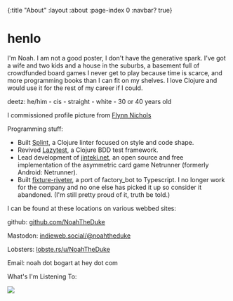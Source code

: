 {:title "About"
 :layout :about
 :page-index 0
 :navbar? true}

# henlo

I'm Noah. I am not a good poster, I don't have the generative spark. I've got a wife and two kids and a house in the suburbs, a basement full of crowdfunded board games I never get to play because time is scarce, and more programming books than I can fit on my shelves. I love Clojure and would use it for the rest of my career if I could.

deetz: he/him - cis - straight - white - 30 or 40 years old

I commissioned profile picture from [Flynn Nichols](https://www.patreon.com/icelevel)

Programming stuff:

* Built [Splint](https://cljdoc.org/d/io.github.noahtheduke/splint), a Clojure linter focused on style and code shape.
* Revived [Lazytest](https://cljdoc.org/d/io.github.noahtheduke/lazytest), a Clojure BDD test framework.
* Lead development of [jinteki.net](https://github.com/mtgred/netrunner), an open source and free implementation of the asymmetric card game Netrunner (formerly Android: Netrunner).
* Built [fixture-riveter](https://github.com/Batterii/fixture-riveter), a port of factory_bot to Typescript. I no longer work for the company and no one else has picked it up so consider it abandoned. (I'm still pretty proud of it, truth be told.)

I can be found at these locations on various webbed sites:

github: [github.com/NoahTheDuke](https://github.com/NoahTheDuke)

Mastodon: [indieweb.social/@noahtheduke](https://indieweb.social/@noahtheduke)

Lobsters: [lobste.rs/u/NoahTheDuke](https://lobste.rs/u/NoahTheDuke)

Email: noah dot bogart at hey dot com

What's I'm Listening To:

![](https://lastfm-recently-played.vercel.app/api?user=NoahTheDuke)
